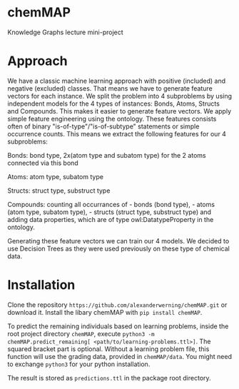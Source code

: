 # chemMAP
 Knowledge Graphs lecture mini-project

# Approach

We have a classic machine learning approach with positive (included) and negative (excluded) classes.
That means we have to generate feature vectors for each instance.
We split the problem into 4 subproblems by using independent models for the 4 types of instances: Bonds, Atoms, Structs and Compounds.
This makes it easier to generate feature vectors. We apply simple feature engineering using the ontology.
These features consists often of binary "is-of-type"/"is-of-subtype" statements or simple occurrence counts.
This means we extract the following features for our 4 subproblems:

Bonds: bond type, 2x(atom type and subatom type) for the 2 atoms connected via this bond

Atoms: atom type, subatom type

Structs: struct type, substruct type

Compounds: counting all occurrances of
	- bonds (bond type), 
	- atoms (atom type, subatom type), 
	- structs (struct type, substruct type)
	and adding data properties, which are of type owl:DatatypeProperty in the ontology.

Generating these feature vectors we can train our 4 models. 
We decided to use Decision Trees as they were used previously on these type of chemical data.

# Installation

Clone the repository `https://github.com/alexanderwerning/chemMAP.git` or download it. Install the libary chemMAP with `pip install chemMAP`.

To predict the remaining individuals based on learning problems, inside the root project directory `chemMAP`, execute `python3 -m chemMAP.predict_remaining[ <path/to/learning-problems.ttl>]`. The squared bracket part is optional. Without a learning problem file, this function will use the grading data, provided in `chemMAP/data`. You might need to exchange `python3` for your python installation.

The result is stored as `predictions.ttl` in the package root directory.
